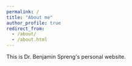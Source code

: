 ```yaml
---
permalink: /
title: "About me"
author_profile: true
redirect_from: 
  - /about/
  - /about.html
---
```


This is Dr. Benjamin Spreng's personal website.
